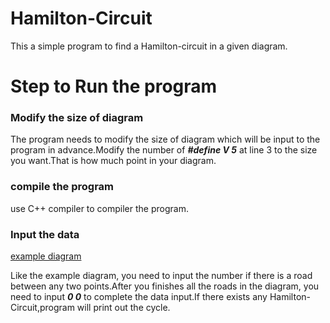 # Hamilton-Circuit
This a simple program to find a Hamilton-circuit in a given diagram. 

# Step to Run the program
### Modify the size of diagram
The program needs to modify the size of diagram which will be input to the program in advance.Modify the number of ***#define V 5*** at line 3 to the size you want.That is how much point in your diagram.

### compile the program
use C++ compiler to compiler the program.
### Input the data
[example diagram](http://s3.amazonaws.com/answer-board-image/121c87db-81ea-4ee0-b2f8-17240ed6a445.png)

Like the example diagram, you need to input the number if there is a road between any two points.After you finishes all the roads in the diagram, you need to input ***0 0*** to complete the data input.If there exists any Hamilton-Circuit,program will print out the cycle.

